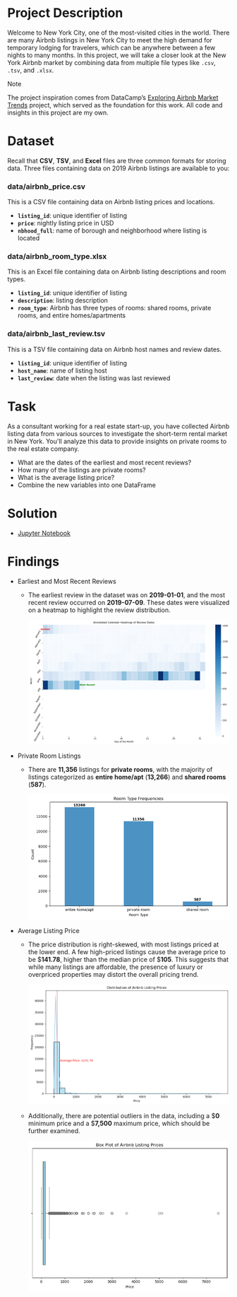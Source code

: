 # Project Description
Welcome to New York City, one of the most-visited cities in the world. There are many Airbnb listings in New York City to meet the high demand for temporary lodging for travelers, which can be anywhere between a few nights to many months. In this project, we will take a closer look at the New York Airbnb market by combining data from multiple file types like `.csv`, `.tsv`, and `.xlsx`.

> [!NOTE]  
> The project inspiration comes from DataCamp’s [Exploring Airbnb Market Trends](https://app.datacamp.com/learn/projects/1589) project, which served as the foundation for this work.
> All code and insights in this project are my own.

# Dataset
Recall that **CSV**, **TSV**, and **Excel** files are three common formats for storing data. 
Three files containing data on 2019 Airbnb listings are available to you:

### **data/airbnb_price.csv**
This is a CSV file containing data on Airbnb listing prices and locations.
- **`listing_id`**: unique identifier of listing
- **`price`**: nightly listing price in USD
- **`nbhood_full`**: name of borough and neighborhood where listing is located

### **data/airbnb_room_type.xlsx**
This is an Excel file containing data on Airbnb listing descriptions and room types.
- **`listing_id`**: unique identifier of listing
- **`description`**: listing description
- **`room_type`**: Airbnb has three types of rooms: shared rooms, private rooms, and entire homes/apartments

### **data/airbnb_last_review.tsv**
This is a TSV file containing data on Airbnb host names and review dates.
- **`listing_id`**: unique identifier of listing
- **`host_name`**: name of listing host
- **`last_review`**: date when the listing was last reviewed

# Task
As a consultant working for a real estate start-up, you have collected Airbnb listing data from various sources to investigate the short-term rental market in New York. You'll analyze this data to provide insights on private rooms to the real estate company.
- What are the dates of the earliest and most recent reviews? 
- How many of the listings are private rooms?
- What is the average listing price?
- Combine the new variables into one DataFrame

# Solution
- [Jupyter Notebook](https://github.com/azizp128/data-science-projects/blob/main/exploring-airbnb-market-trends/notebook.ipynb)

# Findings
- Earliest and Most Recent Reviews
    - The earliest review in the dataset was on **2019-01-01**, and the most recent review occurred on **2019-07-09**. These dates were visualized on a heatmap to highlight the review distribution.

        ![Earliest And Recent Dates](https://raw.githubusercontent.com/azizp128/data-science-projects/refs/heads/main/exploring-airbnb-market-trends/charts/earliest_recent_dates.png)
- Private Room Listings
    - There are **11,356** listings for **private rooms**, with the majority of listings categorized as **entire home/apt** (**13,266**) and **shared rooms** (**587**).

        ![Room Type Frequencies](https://raw.githubusercontent.com/azizp128/data-science-projects/refs/heads/main/exploring-airbnb-market-trends/charts/listing_freq.png)
- Average Listing Price
    - The price distribution is right-skewed, with most listings priced at the lower end. A few high-priced listings cause the average price to be $**141.78**, higher than the median price of $**105**. This suggests that while many listings are affordable, the presence of luxury or overpriced properties may distort the overall pricing trend.

        ![Historagm of Listing Price Distribution](https://raw.githubusercontent.com/azizp128/data-science-projects/refs/heads/main/exploring-airbnb-market-trends/charts/listing_price_dist_hist.png)
    - Additionally, there are potential outliers in the data, including a $**0** minimum price and a $**7,500** maximum price, which should be further examined.
      
        ![Box Plot of Listing Price Distribution](https://raw.githubusercontent.com/azizp128/data-science-projects/refs/heads/main/exploring-airbnb-market-trends/charts/listing_price_dist_box_plot.png)
